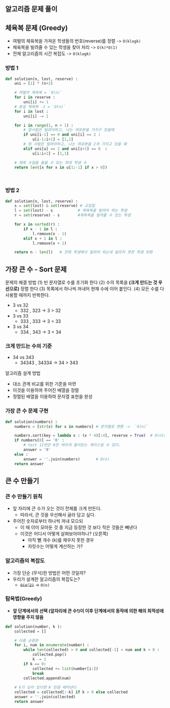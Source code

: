 ## 알고리즘 문제 풀이

## 체육복 문제 (Greedy)
* 여벌의 체육복을 가져온 학생들의 번호(reverse)를 정렬 -> `O(klogk)`
* 체육복을 빌려줄 수 있는 학생을 찾아 처리 -> `O(k)*O(1)`
* 전체 알고리즘의 시간 복잡도 -> `O(klogk)`

### 방법 1
```python
def solution(n, lost, reserve) :
    uni = [1] * (n+2) 

    # 여벌의 체육복 = `O(n)`
    for i in reserve :
        uni[i] += 1
    # 분실 체육복 -1 = `O(n)`
    for i in lost :
        uni[i] -= 1

    for i in range(1, n + 1) :
        # 앞사람은 빌려야하고, 나는 여유본을 가지구 있을때
        if uni[i-1] == 0 and uni[i] == 2 :
            u[i-1:i+1] = [1,1]
        # 뒷 사람은 빌려야하고, 나는 여유본을 2개 가지고 있을 때
        elif uni[u] == 2 and uni[i+1] == 0  :
            u[i:i+2] = [1,1]

    # 체육 수업을 들을 수 있는 최대 학생 수
    return len([x for x in u[1:-1] if x > 0])

         
```

### 방법 2
```python
def solution(n, lost, reserve) :
    s = set(lost) & set(reserve) # 교집합
    l = set(lost) - s           # 체육복을 빌려야 하는 학생
    r = set(reserve) - s        #체육복을 빌려줄 수 있는 학생

    for x in sorted(r) :
        if x - 1 in l :
            l.remove(x - 1)
        elif x + 1 in l :
            l.remove(x + 1)

    return n - len(l)   # 전체 학생에서 빌려야 하는데 빌리지 못한 학생 반환
```

## 가장 큰 수  - Sort 문제

문제의 해결 방법
(1) 빈 문자열로 수를 초기화 한다
(2) 수의 목록을 **(크게 만드는 것 우선으로)** 정렬 한다
(3) 목록에서 하나씩 꺼내어 현재 수에 이어 붙인다.
(4) 모든 수를 다 사용할 때까지 반복한다.


* 3 vs 32
    * 332 , 323 -> 3 > 32
* 3 vs 33
    *  333 , 333 -> 3 = 33
* 3 vs 34
    * 334 , 343 -> 3 < 34

### 크게 만드는 수의 기준 
* 34 vs 343
    * 34343 , 34334 -> 34 > 343

알고리즘 설계 방법 
* 대소 관계 비교를 위한 기준을 마련
* 이것을 이용하여 주어진 배열을 정렬
* 정렬된 배열을 이용하여 문자열 표현을 완성

### 가장 큰 수 문제 구현

```python
def solution(numbers) :
    numbers = [str(x) for x in numbers] # 문자열로 변환 ->  `O(n)`

    numbers.sort(key = lambda x : (x * 4)[:4], reverse = True)  # O(nlogn)
    if numbers[0] == '0' :
        # test 11번은 0만 여러개 들어있는 케이스일 수 있다.
        answer = '0'
    else :
        answer = ''.join(numbers)       # O(n)
    return answer
```

## 큰 수 만들기

### 큰 수 만들기 원칙 
* 앞 자리에 큰 수가 오는 것이 전체를 크게 만든다.
    * 따라서, 큰 것을 우선해서 골라 담고 싶다.
* 주어진 숫자로부터 하나씩 꺼내 모으되
    * 이 때 이미 모아둔 것 중 지금 등장한 것 보다 작은 것들은 빼낸다
    * 이것은 어디서 어떻게 살펴보아야하나? (오른쪽)
        * 아직 뺄 개수 (k)를 채우지 못한 경우
        * 자릿수는 어떻게 계산하는 가?

### 알고리즘의 복잡도 
* 가장 단순 (무식)한 방법은 어떤 것일까?
* 우리가 설계한 알고리즘의 복잡도는?
    * ~~`O(n^2)`~~ -> `O(n)`


### 탐욕법(Greedy)

* **앞 단계에서의 선택 (앞자리에 큰 수!)이 이후 단계에서의 동작에 의한 해의 최적성에 영향을 주지 않음**


```python
def solution(number, k ):
    collected = []

    # 이중 순환문
    for i, num in enumerate(number) :
        while len(collected) > 0 and collected[-1] < num and k > 0 :
            collected.pop()
            k -= 1
        if k == 0:
            collected += list(number[i:])
            break
        collected.append(num)
    
    # k가 남아 있다면 K 만큼 떼어낸다
    collected = collected[:-k] if k > 0 else collected
    answer = ''.join(collected)
    return answer
```
